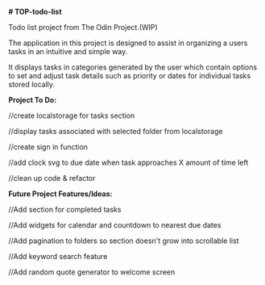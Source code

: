 **# TOP-todo-list**

Todo list project from The Odin Project.(WIP)

The application in this project is designed to assist in organizing a users tasks in an intuitive and simple way.

It displays tasks in categories generated by the user which contain options to set and adjust task details such as priority or dates for individual tasks stored locally.



**Project To Do:**

  //create localstorage for tasks section 

  //display tasks associated with selected folder from localstorage

  //create sign in function

  //add clock svg to due date when task approaches X amount of time left

  //clean up code & refactor


**Future Project Features/Ideas:**

  //Add section for completed tasks
  
  //Add widgets for calendar and countdown to nearest due dates

  //Add pagination to folders so section doesn't grow into scrollable list

  //Add keyword search feature 

  //Add random quote generator to welcome screen

